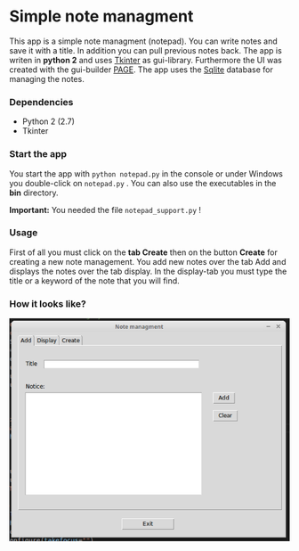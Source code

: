 # Simple note managment

This app is a simple note managment (notepad). You can write notes and save it with a title. In addition you can pull previous notes back.
The app is writen in **python 2** and uses [Tkinter](https://docs.python.org/2/library/tkinter.html) as gui-library. Furthermore the UI was created with the gui-builder [PAGE](http://page.sourceforge.net/). The app uses the [Sqlite](https://www.sqlite.org/) database for managing the notes.

### Dependencies

* Python 2 (2.7)
* Tkinter


### Start the app

You start the app with ```python notepad.py``` in the console or under Windows you double-click on ```notepad.py``` .
You can also use the executables in the **bin** directory.

**Important:** You needed the file ```notepad_support.py``` !

### Usage

First of all you must click on the **tab Create** then on the button **Create** for creating a new note management.
You add new notes over the tab Add and displays the notes over the tab display. In the display-tab you must type the title or a keyword of the note that you will find.

### How it looks like?

![screenshot of the app](img/screenshot.png "")
